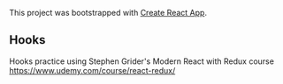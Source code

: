 This project was bootstrapped with [Create React App](https://github.com/facebook/create-react-app).

## Hooks

Hooks practice using Stephen Grider's Modern React with Redux course https://www.udemy.com/course/react-redux/
